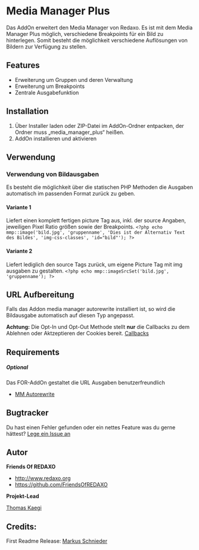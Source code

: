 # Media Manager Plus


Das AddOn erweitert den Media Manager von Redaxo. Es ist mit dem Media Manager Plus möglich, verschiedene Breakpoints
für ein Bild zu hinterlegen. Somit besteht die möglichkeit verschiedene Auflösungen von Bildern zur Verfügung zu stellen.

## Features

- Erweiterung um Gruppen und deren Verwaltung
- Erweiterung um Breakpoints
- Zentrale Ausgabefunktion


## Installation

1. Über Installer laden oder ZIP-Datei im AddOn-Ordner entpacken, der Ordner muss „media_manager_plus“ heißen.
2. AddOn installieren und aktivieren

## Verwendung
### Verwendung von Bildausgaben
Es besteht die möglichkeit über die statischen PHP Methoden die Ausgaben automatisch im passenden Format zurück zu geben.

#### Variante 1
Liefert einen komplett fertigen picture Tag aus, inkl. der source Angaben, jeweiligen Pixel Ratio größen sowie der Breakpoints.
`<?php echo mmp::image('bild.jpg', 'gruppenname', 'Dies ist der Alternativ Text des Bildes', 'img-css-classes', 'id="bild"'); ?>`

#### Variante 2
Liefert lediglich den source Tags zurück, um eigene Picture Tag mit img ausgaben zu gestalten.
`<?php echo mmp::imageSrcSet('bild.jpg', 'gruppenname'); ?>` 

## URL Aufbereitung

Falls das Addon media manager autorewrite installiert ist, so wird die Bildausgabe automatisch auf diesen Typ angepasst.
 
**Achtung:** Die Opt-In und Opt-Out Methode stellt **nur** die Callbacks zu dem Ablehnen oder Aktzeptieren der Cookies bereit. [Callbacks](https://cookieconsent.insites.com/documentation/disabling-cookies/)

## Requirements

##### Optional
Das FOR-AddOn gestaltet die URL Ausgaben benutzerfreundlich 
* [MM Autorewrite](https://github.com/FriendsOfREDAXO/media_manager_autorewrite)

## Bugtracker

Du hast einen Fehler gefunden oder ein nettes Feature was du gerne hättest? [Lege ein Issue an](https://github.com/FriendsOfREDAXO/media_manager_plus/issues)

## Autor

**Friends Of REDAXO**

* http://www.redaxo.org
* https://github.com/FriendsOfREDAXO

**Projekt-Lead**

[Thomas Kaegi](https://github.com/phoebusryan)


## Credits:

First Readme Release: [Markus Schnieder](https://github.com/mschnieder)

